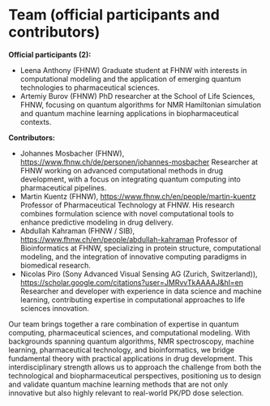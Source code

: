 # Team (official participants and contributors)

**Official participants (2):**
- Leena Anthony (FHNW)
Graduate student at FHNW with interests in computational modeling and the application of emerging quantum technologies to pharmaceutical sciences.
- Artemiy Burov (FHNW)
PhD researcher at the School of Life Sciences, FHNW, focusing on quantum algorithms for NMR Hamiltonian simulation and quantum machine learning applications in biopharmaceutical contexts.

**Contributors:**
- Johannes Mosbacher (FHNW), https://www.fhnw.ch/de/personen/johannes-mosbacher
Researcher at FHNW working on advanced computational methods in drug development, with a focus on integrating quantum computing into pharmaceutical pipelines.
- Martin Kuentz (FHNW), https://www.fhnw.ch/en/people/martin-kuentz
Professor of Pharmaceutical Technology at FHNW. His research combines formulation science with novel computational tools to enhance predictive modeling in drug delivery.
- Abdullah Kahraman (FHNW / SIB), https://www.fhnw.ch/en/people/abdullah-kahraman
Professor of Bioinformatics at FHNW, specializing in protein structure, computational modeling, and the integration of innovative computing paradigms in biomedical research.
- Nicolas Piro (Sony Advanced Visual Sensing AG (Zurich, Switzerland)), https://scholar.google.com/citations?user=JMRvvTkAAAAJ&hl=en
Researcher and developer with experience in data science and machine learning, contributing expertise in computational approaches to life sciences innovation.

Our team brings together a rare combination of expertise in quantum computing, pharmaceutical sciences, and computational modeling. With backgrounds spanning quantum algorithms, NMR spectroscopy, machine learning, pharmaceutical technology, and bioinformatics, we bridge fundamental theory with practical applications in drug development. This interdisciplinary strength allows us to approach the challenge from both the technological and biopharmaceutical perspectives, positioning us to design and validate quantum machine learning methods that are not only innovative but also highly relevant to real-world PK/PD dose selection.